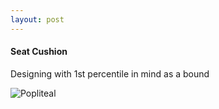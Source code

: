 ```yaml
---
layout: post
---
```


#### Seat Cushion

Designing with 1st percentile in mind as a bound

![Popliteal]()